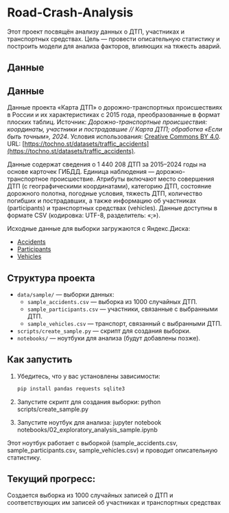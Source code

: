 # Road-Crash-Analysis

Этот проект посвящён анализу данных о ДТП, участниках и транспортных средствах. Цель — провести описательную статистику и построить модели для анализа факторов, влияющих на тяжесть аварий.

## Данные

## Данные

Данные проекта «Карта ДТП» о дорожно-транспортных происшествиях в России и их характеристиках с 2015 года, преобразованные в формат плоских таблиц. Источник: *Дорожно-транспортные происшествия: координаты, участники и пострадавшие // Карта ДТП; обработка «Если быть точным», 2024*. Условия использования: [Creative Commons BY 4.0](https://creativecommons.org/licenses/by/4.0/). URL: [https://tochno.st/datasets/traffic_accidents](https://tochno.st/datasets/traffic_accidents).

Данные содержат сведения о 1 440 208 ДТП за 2015–2024 годы на основе карточек ГИБДД. Единица наблюдения — дорожно-транспортное происшествие. Атрибуты включают место совершения ДТП (с географическими координатами), категорию ДТП, состояние дорожного полотна, погодные условия, тяжесть ДТП, количество погибших и пострадавших, а также информацию об участниках (participants) и транспортных средствах (vehicles). Данные доступны в формате CSV (кодировка: UTF-8, разделитель: «;»).

Исходные данные для выборки загружаются с Яндекс.Диска:
- [Accidents](https://disk.yandex.ru/d/yPdgwafR_2xElg)
- [Participants](https://disk.yandex.ru/d/YeyKLfXuETaEUQ)
- [Vehicles](https://disk.yandex.ru/d/NJApFGWb85CWVQ)

## Структура проекта

- `data/sample/` — выборки данных:
  - `sample_accidents.csv` — выборка из 1000 случайных ДТП.
  - `sample_participants.csv` — участники, связанные с выбранными ДТП.
  - `sample_vehicles.csv` — транспорт, связанный с выбранными ДТП.
- `scripts/create_sample.py` — скрипт для создания выборки.
- `notebooks/` — ноутбуки для анализа (будут добавлены позже).

## Как запустить

1. Убедитесь, что у вас установлены зависимости:
   ```bash
   pip install pandas requests sqlite3

2. Запустите скрипт для создания выборки:
   python scripts/create_sample.py
   
3. Запустите ноутбук для анализа:
   jupyter notebook notebooks/02_exploratory_analysis_sample.ipynb
   
Этот ноутбук работает с выборкой (sample_accidents.csv, sample_participants.csv, sample_vehicles.csv) и проводит описательную статистику.

## Текущий прогресс:

Создается выборка из 1000 случайных записей о ДТП и соответствующих им записей об участниках и транспортных средствах